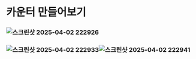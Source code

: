 # 카운터 만들어보기

### ![스크린샷 2025-04-02 222926](https://github.com/user-attachments/assets/f4899f9c-70da-4dec-af05-570c4bfe3cb2)
### ![스크린샷 2025-04-02 222933](https://github.com/user-attachments/assets/5a2b80b4-2a33-4ab4-ad3d-96a6802e48eb)![스크린샷 2025-04-02 222941](https://github.com/user-attachments/assets/52c9d0c1-69b2-4557-ac2c-1c4fd6c70719)
